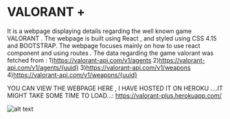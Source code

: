 # VALORANT +
  

It is a webpage displaying details regarding the well known game VALORANT . The webpage is built using React , and styled using CSS 4.15 and BOOTSTRAP. The webpage focuses mainly on how to use react component and using routes . The data regarding the game valorant was fetched from : 1)https://valorant-api.com/v1/agents 2)https://valorant-api.com/v1/agents/{uuid} 3)https://valorant-api.com/v1/weapons 4)https://valorant-api.com/v1/weapons/{uuid}

YOU CAN VIEW THE WEBPAGE HERE , I HAVE HOSTED IT ON HEROKU ….IT MIGHT TAKE SOME TIME TO LOAD…: https://valorant-plus.herokuapp.com/

![alt text](https://images.livemint.com/img/2020/06/03/1600x900/Valorant_1591218052835_1591218061187.jpg)

